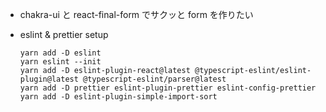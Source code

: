 - chakra-ui と react-final-form でサクッと form を作りたい

- eslint & prettier setup

  ```
  yarn add -D eslint
  yarn eslint --init
  yarn add -D eslint-plugin-react@latest @typescript-eslint/eslint-plugin@latest @typescript-eslint/parser@latest
  yarn add -D prettier eslint-plugin-prettier eslint-config-prettier
  yarn add -D eslint-plugin-simple-import-sort
  ```
